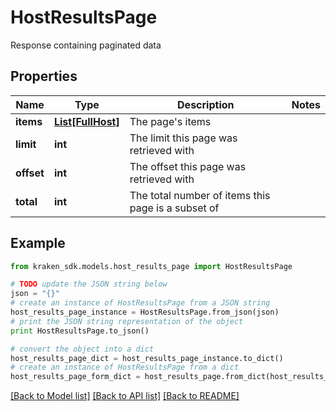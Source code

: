 # HostResultsPage

Response containing paginated data

## Properties
Name | Type | Description | Notes
------------ | ------------- | ------------- | -------------
**items** | [**List[FullHost]**](FullHost.md) | The page&#39;s items | 
**limit** | **int** | The limit this page was retrieved with | 
**offset** | **int** | The offset this page was retrieved with | 
**total** | **int** | The total number of items this page is a subset of | 

## Example

```python
from kraken_sdk.models.host_results_page import HostResultsPage

# TODO update the JSON string below
json = "{}"
# create an instance of HostResultsPage from a JSON string
host_results_page_instance = HostResultsPage.from_json(json)
# print the JSON string representation of the object
print HostResultsPage.to_json()

# convert the object into a dict
host_results_page_dict = host_results_page_instance.to_dict()
# create an instance of HostResultsPage from a dict
host_results_page_form_dict = host_results_page.from_dict(host_results_page_dict)
```
[[Back to Model list]](../README.md#documentation-for-models) [[Back to API list]](../README.md#documentation-for-api-endpoints) [[Back to README]](../README.md)


